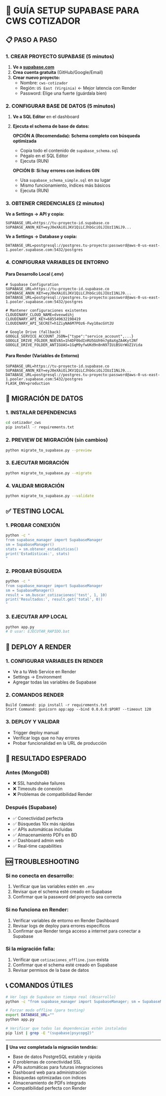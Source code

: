 # 🚀 GUÍA SETUP SUPABASE PARA CWS COTIZADOR

## 📋 PASO A PASO

### 1. CREAR PROYECTO SUPABASE (5 minutos)

1. **Ve a [supabase.com](https://supabase.com)**
2. **Crea cuenta gratuita** (GitHub/Google/Email)
3. **Crear nuevo proyecto:**
   - Nombre: `cws-cotizador`
   - Región: `US East (Virginia)` ← Mejor latencia con Render
   - Password: Elige una fuerte (guárdala bien)

### 2. CONFIGURAR BASE DE DATOS (5 minutos)

1. **Ve a SQL Editor** en el dashboard
2. **Ejecuta el schema de base de datos:**

   **OPCIÓN A (Recomendada): Schema completo con búsqueda optimizada**
   - Copia todo el contenido de `supabase_schema.sql`
   - Pégalo en el SQL Editor
   - Ejecuta (RUN)
   
   **OPCIÓN B: Si hay errores con índices GIN**
   - Usa `supabase_schema_simple.sql` en su lugar
   - Mismo funcionamiento, índices más básicos
   - Ejecuta (RUN)

### 3. OBTENER CREDENCIALES (2 minutos)

**Ve a Settings → API y copia:**
```env
SUPABASE_URL=https://tu-proyecto-id.supabase.co
SUPABASE_ANON_KEY=eyJ0eXAiOiJKV1QiLCJhbGciOiJIUzI1NiJ9...
```

**Ve a Settings → Database y copia:**
```env
DATABASE_URL=postgresql://postgres.tu-proyecto:password@aws-0-us-east-1.pooler.supabase.com:5432/postgres
```

### 4. CONFIGURAR VARIABLES DE ENTORNO

#### **Para Desarrollo Local (.env)**
```env
# Supabase Configuration
SUPABASE_URL=https://tu-proyecto-id.supabase.co
SUPABASE_ANON_KEY=eyJ0eXAiOiJKV1QiLCJhbGciOiJIUzI1NiJ9...
DATABASE_URL=postgresql://postgres.tu-proyecto:password@aws-0-us-east-1.pooler.supabase.com:5432/postgres

# Mantener configuraciones existentes
CLOUDINARY_CLOUD_NAME=dvexwdihj
CLOUDINARY_API_KEY=685549632198419
CLOUDINARY_API_SECRET=h1ZiyNA6M7POz6-Fwy10acGVt2U

# Google Drive (fallback)
GOOGLE_SERVICE_ACCOUNT_JSON={"type":"service_account",...}
GOOGLE_DRIVE_FOLDER_NUEVAS=1h4DF0bdInRU5GUh9n7g8aXgZA4Kyt2Nf
GOOGLE_DRIVE_FOLDER_ANTIGUAS=1GqM9yfwUKd9n8nN97IUiBSUrWUZ1Vida
```

#### **Para Render (Variables de Entorno)**
```env
SUPABASE_URL=https://tu-proyecto-id.supabase.co
SUPABASE_ANON_KEY=eyJ0eXAiOiJKV1QiLCJhbGciOiJIUzI1NiJ9...
DATABASE_URL=postgresql://postgres.tu-proyecto:password@aws-0-us-east-1.pooler.supabase.com:5432/postgres
FLASK_ENV=production
```

## 🔄 MIGRACIÓN DE DATOS

### 1. INSTALAR DEPENDENCIAS
```bash
cd cotizador_cws
pip install -r requirements.txt
```

### 2. PREVIEW DE MIGRACIÓN (sin cambios)
```bash
python migrate_to_supabase.py --preview
```

### 3. EJECUTAR MIGRACIÓN
```bash
python migrate_to_supabase.py --migrate
```

### 4. VALIDAR MIGRACIÓN
```bash
python migrate_to_supabase.py --validate
```

## ✅ TESTING LOCAL

### 1. PROBAR CONEXIÓN
```bash
python -c "
from supabase_manager import SupabaseManager
sm = SupabaseManager()
stats = sm.obtener_estadisticas()
print('Estadísticas:', stats)
"
```

### 2. PROBAR BÚSQUEDA
```bash
python -c "
from supabase_manager import SupabaseManager
sm = SupabaseManager()
result = sm.buscar_cotizaciones('test', 1, 10)
print('Resultados:', result.get('total', 0))
"
```

### 3. EJECUTAR APP LOCAL
```bash
python app.py
# O usar: EJECUTAR_RAPIDO.bat
```

## 🚀 DEPLOY A RENDER

### 1. CONFIGURAR VARIABLES EN RENDER
- Ve a tu Web Service en Render
- Settings → Environment
- Agregar todas las variables de Supabase

### 2. COMANDOS RENDER
```
Build Command: pip install -r requirements.txt
Start Command: gunicorn app:app --bind 0.0.0.0:$PORT --timeout 120
```

### 3. DEPLOY Y VALIDAR
- Trigger deploy manual
- Verificar logs que no hay errores
- Probar funcionalidad en la URL de producción

## 🎯 RESULTADO ESPERADO

### **Antes (MongoDB)**
- ❌ SSL handshake failures
- ❌ Timeouts de conexión
- ❌ Problemas de compatibilidad Render

### **Después (Supabase)**
- ✅ Conectividad perfecta
- ✅ Búsquedas 10x más rápidas
- ✅ APIs automáticas incluidas
- ✅ Almacenamiento PDFs en BD
- ✅ Dashboard admin web
- ✅ Real-time capabilities

## 🆘 TROUBLESHOOTING

### Si no conecta en desarrollo:
1. Verificar que las variables estén en `.env`
2. Revisar que el schema esté creado en Supabase
3. Confirmar que la password del proyecto sea correcta

### Si no funciona en Render:
1. Verificar variables de entorno en Render Dashboard
2. Revisar logs de deploy para errores específicos
3. Confirmar que Render tenga acceso a internet para conectar a Supabase

### Si la migración falla:
1. Verificar que `cotizaciones_offline.json` exista
2. Confirmar que el schema esté creado en Supabase
3. Revisar permisos de la base de datos

## 📞 COMANDOS ÚTILES

```bash
# Ver logs de Supabase en tiempo real (desarrollo)
python -c "from supabase_manager import SupabaseManager; sm = SupabaseManager(); print(sm.obtener_estadisticas())"

# Forzar modo offline (para testing)
export DATABASE_URL=""
python app.py

# Verificar que todas las dependencias estén instaladas
pip list | grep -E "(supabase|psycopg2)"
```

---

**🎉 Una vez completada la migración tendrás:**
- Base de datos PostgreSQL estable y rápida
- 0 problemas de conectividad SSL
- APIs automáticas para futuras integraciones
- Dashboard web para administración
- Búsquedas optimizadas con índices
- Almacenamiento de PDFs integrado
- Compatibilidad perfecta con Render